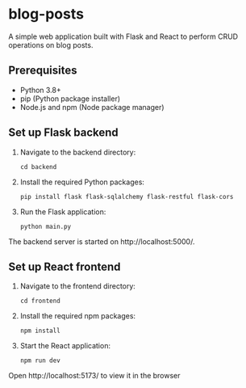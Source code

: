# blog-posts

A simple web application built with Flask and React to perform CRUD operations on blog posts.

## Prerequisites

- Python 3.8+
- pip (Python package installer)
- Node.js and npm (Node package manager)

## Set up Flask backend

1. Navigate to the backend directory:
   
    `cd backend`

2. Install the required Python packages:

    `pip install flask flask-sqlalchemy flask-restful flask-cors`

3. Run the Flask application:

    `python main.py`


The backend server is started on http://localhost:5000/.

## Set up React frontend

1. Navigate to the frontend directory:

    `cd frontend`

2. Install the required npm packages:

    `npm install`

3. Start the React application:

    `npm run dev`

Open http://localhost:5173/ to view it in the browser